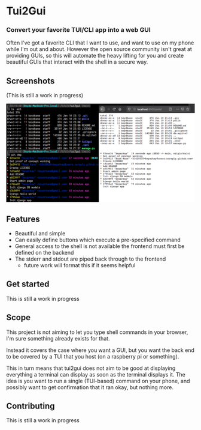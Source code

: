 # Tui2Gui

### Convert your favorite TUI/CLI app into a web GUI

Often I've got a favorite CLI that I want to use, and want to use on my phone
while I'm out and about. However the open source community isn't great at
providing GUIs, so this will automate the heavy lifting for you and create
beautiful GUIs that interact with the shell in a secure way.

## Screenshots

(This is still a work in progress)

![imgs/proof_of_concept.png](imgs/proof_of_concept.png)

## Features

- Beautiful and simple
- Can easily define buttons which execute a pre-specified command
- General access to the shell is not available
  the frontend must first be defined on the backend
- The stderr and stdout are piped back through to the frontend
    - future work will format this if it seems helpful

## Get started

This is still a work in progress

## Scope

This project is not aiming to let you type shell commands in your browser, I'm
sure something already exists for that.

Instead it covers the case where you want a GUI, but you want the back end to
be covered by a TUI that you host (on a raspberry pi or something).

This in turn means that tui2gui does not aim to be good at displaying
everything a terminal can display as soon as the terminal displays it. The idea
is you want to run a single (TUI-based) command on your phone, and possibly
want to get confirmation that it ran okay, but nothing more.

## Contributing

This is still a work in progress



